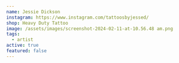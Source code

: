 ```yaml
---
name: Jessie Dickson
instagram: https://www.instagram.com/tattoosbyjessed/
shop: Heavy Duty Tattoo
image: /assets/images/screenshot-2024-02-11-at-10.56.48 am.png
tags:
  - artist
active: true
featured: false
---
```

